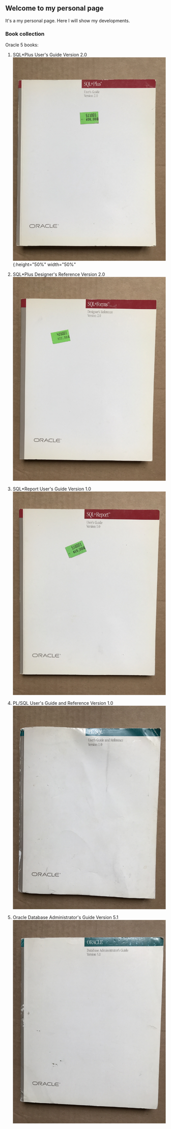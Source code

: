 ## Welcome to my personal page

It's a my personal page. Here I will show my developments.

### Book collection

Oracle 5 books:

1. SQL*Plus User's Guide Version 2.0
![SQL*Plus User's guide Version 2.0](/assets/images/IMG_0036_r.JPG){:height="50%" width="50%"

2. SQL*Plus Designer's Reference Version 2.0
![SQL*Plus Designer's Reference Version 2.0](/assets/images/IMG_0039_r.JPG)

3. SQL*Report User's Guide Version 1.0
![SQL*Report User's Guide Version 1.0](/assets/images/IMG_0042_r.JPG)

4. PL/SQL User's Guide and Reference Version 1.0
![PL/SQL User's Guide and Reference Version 1.0](/assets/images/IMG_0043_r.JPG)

5. Oracle Database Administrator's Guide Version 5.1
![Oracle Database Administrator's Guide Version 5.1](/assets/images/IMG_0044_r.JPG)

